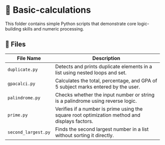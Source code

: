 # 📁 Basic-calculations

This folder contains simple Python scripts that demonstrate core logic-building skills and numeric processing.

## 📝 Files

| File Name | Description |
|-----------|-------------|
| `duplicate.py` | Detects and prints duplicate elements in a list using nested loops and set. |
| `gpacalci.py` | Calculates the total, percentage, and GPA of 5 subject marks entered by the user. |
| `palindrome.py` | Checks whether the input number or string is a palindrome using reverse logic. |
| `prime.py` | Verifies if a number is prime using the square root optimization method and displays factors. |
| `second_largest.py` | Finds the second largest number in a list without sorting it directly. |
